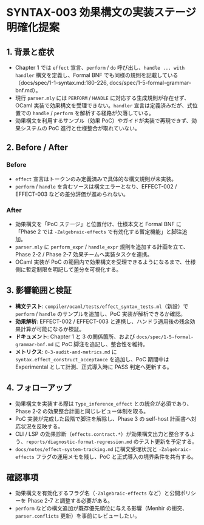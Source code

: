 # SYNTAX-003 効果構文の実装ステージ明確化提案

## 1. 背景と症状
- Chapter 1 では `effect` 宣言、`perform` / `do` 呼び出し、`handle ... with handler` 構文を定義し、Formal BNF でも同様の規則を記載している（docs/spec/1-1-syntax.md:180-226, docs/spec/1-5-formal-grammar-bnf.md）。  
- 現行 `parser.mly` には `PERFORM` / `HANDLE` に対応する生成規則が存在せず、OCaml 実装で効果構文を受理できない。`handler` 宣言は定義済みだが、式位置での `handle` / `perform` を解析する経路が欠落している。  
- 効果構文を利用するサンプル（効果 PoC）やガイドが実装で再現できず、効果システムの PoC 進行と仕様整合が取れていない。

## 2. Before / After
### Before
- `effect` 宣言はトークンのみ定義済みで具体的な構文規則が未実装。  
- `perform` / `handle` を含むソースは構文エラーとなり、EFFECT-002 / EFFECT-003 などの差分評価が進められない。

### After
- 効果構文を「PoC ステージ」と位置付け、仕様本文と Formal BNF に「Phase 2 では `-Zalgebraic-effects` で有効化する暫定機能」と脚注追加。  
- `parser.mly` に `perform_expr` / `handle_expr` 規則を追加する計画を立て、Phase 2-2 / Phase 2-7 効果チームへ実装タスクを連携。  
- OCaml 実装が PoC の範囲内で効果構文を受理できるようになるまで、仕様側に暫定制限を明記して差分を可視化する。

## 3. 影響範囲と検証
- **構文テスト**: `compiler/ocaml/tests/effect_syntax_tests.ml`（新設）で `perform` / `handle` のサンプルを追加し、PoC 実装が解析できるか確認。  
- **効果解析**: EFFECT-002 / EFFECT-003 と連携し、ハンドラ適用後の残余効果計算が可能になるか検証。  
- **ドキュメント**: Chapter 1 と 3 の関係箇所、および `docs/spec/1-5-formal-grammar-bnf.md` に PoC 脚注を追記し、整合性を維持。
- **メトリクス**: `0-3-audit-and-metrics.md` に `syntax.effect_construct_acceptance` を追加し、PoC 期間中は Experimental として計測、正式導入時に PASS 判定へ更新する。

## 4. フォローアップ
- 効果構文を実装する際は `Type_inference_effect` との統合が必須であり、Phase 2-2 の効果整合計画と同じレビュー体制を取る。  
- PoC 実装が完成した段階で脚注を解除し、Phase 3 の self-host 計画書へ対応状況を反映する。  
- CLI / LSP の効果診断（`effects.contract.*`）が効果構文出力と整合するよう、`reports/diagnostic-format-regression.md` のテスト更新を予定する。
- `docs/notes/effect-system-tracking.md` に構文受理状況と `-Zalgebraic-effects` フラグの運用メモを残し、PoC と正式導入の境界条件を共有する。

## 確認事項
- 効果構文を有効化するフラグ名（`-Zalgebraic-effects` など）と公開ポリシーを Phase 2-7 と調整する必要がある。  
- `perform` などの構文追加が既存優先順位に与える影響（Menhir の衝突、`parser.conflicts` 更新）を事前にレビューしたい。
